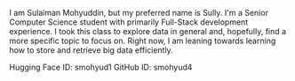 I am Sulaiman Mohyuddin, but my preferred name is Sully. I'm a Senior Computer Science student with primarily Full-Stack development experience. I took this class to explore data in general and, hopefully, find a more specific topic to focus on. Right now, I am leaning towards learning how to store and retrieve big data efficiently.

Hugging Face ID: smohyud1
GitHub ID: smohyud4
